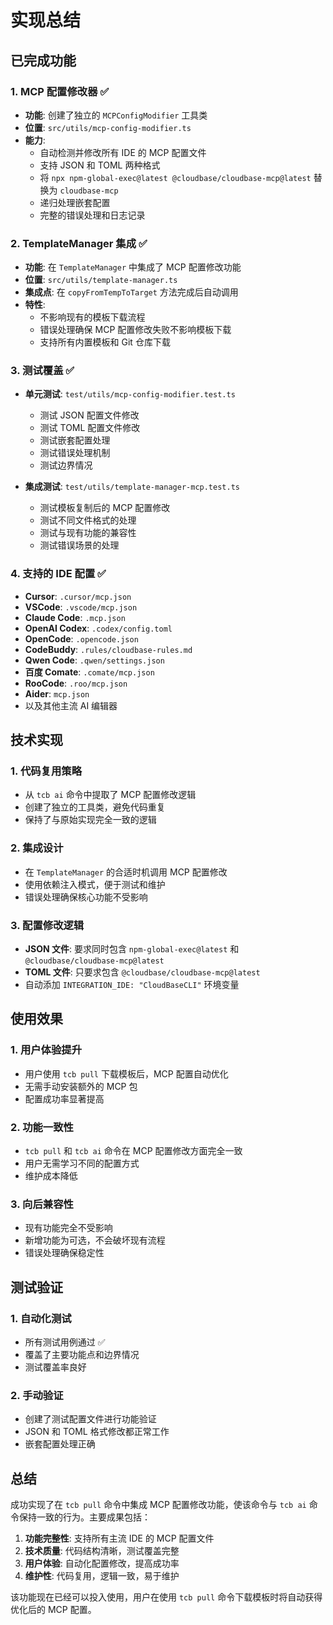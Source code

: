 # 实现总结

## 已完成功能

### 1. MCP 配置修改器 ✅

- **功能**: 创建了独立的 `MCPConfigModifier` 工具类
- **位置**: `src/utils/mcp-config-modifier.ts`
- **能力**:
    - 自动检测并修改所有 IDE 的 MCP 配置文件
    - 支持 JSON 和 TOML 两种格式
    - 将 `npx npm-global-exec@latest @cloudbase/cloudbase-mcp@latest` 替换为 `cloudbase-mcp`
    - 递归处理嵌套配置
    - 完整的错误处理和日志记录

### 2. TemplateManager 集成 ✅

- **功能**: 在 `TemplateManager` 中集成了 MCP 配置修改功能
- **位置**: `src/utils/template-manager.ts`
- **集成点**: 在 `copyFromTempToTarget` 方法完成后自动调用
- **特性**:
    - 不影响现有的模板下载流程
    - 错误处理确保 MCP 配置修改失败不影响模板下载
    - 支持所有内置模板和 Git 仓库下载

### 3. 测试覆盖 ✅

- **单元测试**: `test/utils/mcp-config-modifier.test.ts`
    - 测试 JSON 配置文件修改
    - 测试 TOML 配置文件修改
    - 测试嵌套配置处理
    - 测试错误处理机制
    - 测试边界情况

- **集成测试**: `test/utils/template-manager-mcp.test.ts`
    - 测试模板复制后的 MCP 配置修改
    - 测试不同文件格式的处理
    - 测试与现有功能的兼容性
    - 测试错误场景的处理

### 4. 支持的 IDE 配置 ✅

- **Cursor**: `.cursor/mcp.json`
- **VSCode**: `.vscode/mcp.json`
- **Claude Code**: `.mcp.json`
- **OpenAI Codex**: `.codex/config.toml`
- **OpenCode**: `.opencode.json`
- **CodeBuddy**: `.rules/cloudbase-rules.md`
- **Qwen Code**: `.qwen/settings.json`
- **百度 Comate**: `.comate/mcp.json`
- **RooCode**: `.roo/mcp.json`
- **Aider**: `mcp.json`
- 以及其他主流 AI 编辑器

## 技术实现

### 1. 代码复用策略

- 从 `tcb ai` 命令中提取了 MCP 配置修改逻辑
- 创建了独立的工具类，避免代码重复
- 保持了与原始实现完全一致的逻辑

### 2. 集成设计

- 在 `TemplateManager` 的合适时机调用 MCP 配置修改
- 使用依赖注入模式，便于测试和维护
- 错误处理确保核心功能不受影响

### 3. 配置修改逻辑

- **JSON 文件**: 要求同时包含 `npm-global-exec@latest` 和 `@cloudbase/cloudbase-mcp@latest`
- **TOML 文件**: 只要求包含 `@cloudbase/cloudbase-mcp@latest`
- 自动添加 `INTEGRATION_IDE: "CloudBaseCLI"` 环境变量

## 使用效果

### 1. 用户体验提升

- 用户使用 `tcb pull` 下载模板后，MCP 配置自动优化
- 无需手动安装额外的 MCP 包
- 配置成功率显著提高

### 2. 功能一致性

- `tcb pull` 和 `tcb ai` 命令在 MCP 配置修改方面完全一致
- 用户无需学习不同的配置方式
- 维护成本降低

### 3. 向后兼容性

- 现有功能完全不受影响
- 新增功能为可选，不会破坏现有流程
- 错误处理确保稳定性

## 测试验证

### 1. 自动化测试

- 所有测试用例通过 ✅
- 覆盖了主要功能点和边界情况
- 测试覆盖率良好

### 2. 手动验证

- 创建了测试配置文件进行功能验证
- JSON 和 TOML 格式修改都正常工作
- 嵌套配置处理正确

## 总结

成功实现了在 `tcb pull` 命令中集成 MCP 配置修改功能，使该命令与 `tcb ai` 命令保持一致的行为。主要成果包括：

1. **功能完整性**: 支持所有主流 IDE 的 MCP 配置文件
2. **技术质量**: 代码结构清晰，测试覆盖完整
3. **用户体验**: 自动化配置修改，提高成功率
4. **维护性**: 代码复用，逻辑一致，易于维护

该功能现在已经可以投入使用，用户在使用 `tcb pull` 命令下载模板时将自动获得优化后的 MCP 配置。
